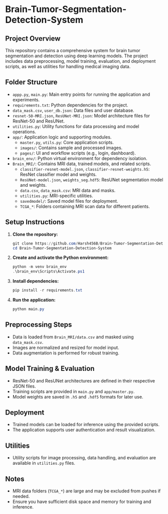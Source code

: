 # Brain-Tumor-Segmentation-Detection-System

## Project Overview
This repository contains a comprehensive system for brain tumor segmentation and detection using deep learning models. The project includes data preprocessing, model training, evaluation, and deployment scripts, as well as utilities for handling medical imaging data.

## Folder Structure
- `appp.py`, `main.py`: Main entry points for running the application and experiments.
- `requirements.txt`: Python dependencies for the project.
- `data_mask.csv`, `user_db.json`: Data files and user database.
- `resnet-50-MRI.json`, `ResUNet-MRI.json`: Model architecture files for ResNet-50 and ResUNet.
- `utilities.py`: Utility functions for data processing and model operations.
- `app/`: Application logic and supporting modules.
  - `master.py`, `utils.py`: Core application scripts.
  - `images/`: Contains sample and processed images.
  - `pages/`: UI and workflow scripts (e.g., login, dashboard).
- `brain_env/`: Python virtual environment for dependency isolation.
- `Brain_MRI/`: Contains MRI data, trained models, and related scripts.
  - `classifier-resnet-model.json`, `classifier-resnet-weights.h5`: ResNet classifier model and weights.
  - `ResUNet-model.json`, `weights_seg.hdf5`: ResUNet segmentation model and weights.
  - `data.csv`, `data_mask.csv`: MRI data and masks.
  - `utilities.py`: MRI-specific utilities.
  - `savedmodel/`: Saved model files for deployment.
  - `TCGA_*`: Folders containing MRI scan data for different patients.

## Setup Instructions
1. **Clone the repository:**
   ```powershell
   git clone https://github.com/Harsh456B/Brain-Tumor-Segmentation-Detection-System.git
   cd Brain-Tumor-Segmentation-Detection-System
   ```
2. **Create and activate the Python environment:**
   ```powershell
   python -m venv brain_env
   .\brain_env\Scripts\Activate.ps1
   ```
3. **Install dependencies:**
   ```powershell
   pip install -r requirements.txt
   ```
4. **Run the application:**
   ```powershell
   python main.py
   ```

## Preprocessing Steps
- Data is loaded from `Brain_MRI/data.csv` and masked using `data_mask.csv`.
- Images are normalized and resized for model input.
- Data augmentation is performed for robust training.

## Model Training & Evaluation
- ResNet-50 and ResUNet architectures are defined in their respective JSON files.
- Training scripts are provided in `main.py` and `app/master.py`.
- Model weights are saved in `.h5` and `.hdf5` formats for later use.

## Deployment
- Trained models can be loaded for inference using the provided scripts.
- The application supports user authentication and result visualization.

## Utilities
- Utility scripts for image processing, data handling, and evaluation are available in `utilities.py` files.

## Notes
- MRI data folders (`TCGA_*`) are large and may be excluded from pushes if needed.
- Ensure you have sufficient disk space and memory for training and inference.


